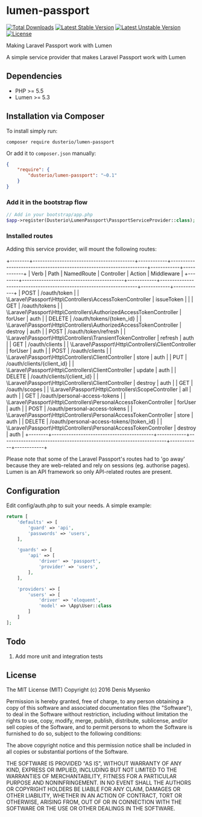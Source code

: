 # lumen-passport
[![Total Downloads](https://poser.pugx.org/dusterio/lumen-passport/d/total.svg)](https://packagist.org/packages/dusterio/lumen-passport)
[![Latest Stable Version](https://poser.pugx.org/dusterio/lumen-passport/v/stable.svg)](https://packagist.org/packages/dusterio/lumen-passport)
[![Latest Unstable Version](https://poser.pugx.org/dusterio/lumen-passport/v/unstable.svg)](https://packagist.org/packages/dusterio/lumen-passport)
[![License](https://poser.pugx.org/dusterio/lumen-passport/license.svg)](https://packagist.org/packages/dusterio/lumen-passport)

Making Laravel Passport work with Lumen

A simple service provider that makes Laravel Passport work with Lumen

## Dependencies

* PHP >= 5.5
* Lumen >= 5.3

## Installation via Composer

To install simply run:

```
composer require dusterio/lumen-passport
```

Or add it to `composer.json` manually:

```json
{
    "require": {
        "dusterio/lumen-passport": "~0.1"
    }
}
```

### Add it in the bootstrap flow

```php
// Add in your bootstrap/app.php
$app->register(Dusterio\LumenPassport\PassportServiceProvider::class);
```

### Installed routes

Adding this service provider, will mount the following routes:

+--------+------------------------------------------+------------+--------------------------------------------------------------------+------------+------------+
| Verb   | Path                                     | NamedRoute | Controller                                                         | Action     | Middleware |
+--------+------------------------------------------+------------+--------------------------------------------------------------------+------------+------------+
| POST   | /oauth/token                             |            | \Laravel\Passport\Http\Controllers\AccessTokenController           | issueToken |            |
| GET    | /oauth/tokens                            |            | \Laravel\Passport\Http\Controllers\AuthorizedAccessTokenController | forUser    | auth       |
| DELETE | /oauth/tokens/{token_id}                 |            | \Laravel\Passport\Http\Controllers\AuthorizedAccessTokenController | destroy    | auth       |
| POST   | /oauth/token/refresh                     |            | \Laravel\Passport\Http\Controllers\TransientTokenController        | refresh    | auth       |
| GET    | /oauth/clients                           |            | \Laravel\Passport\Http\Controllers\ClientController                | forUser    | auth       |
| POST   | /oauth/clients                           |            | \Laravel\Passport\Http\Controllers\ClientController                | store      | auth       |
| PUT    | /oauth/clients/{client_id}               |            | \Laravel\Passport\Http\Controllers\ClientController                | update     | auth       |
| DELETE | /oauth/clients/{client_id}               |            | \Laravel\Passport\Http\Controllers\ClientController                | destroy    | auth       |
| GET    | /oauth/scopes                            |            | \Laravel\Passport\Http\Controllers\ScopeController                 | all        | auth       |
| GET    | /oauth/personal-access-tokens            |            | \Laravel\Passport\Http\Controllers\PersonalAccessTokenController   | forUser    | auth       |
| POST   | /oauth/personal-access-tokens            |            | \Laravel\Passport\Http\Controllers\PersonalAccessTokenController   | store      | auth       |
| DELETE | /oauth/personal-access-tokens/{token_id} |            | \Laravel\Passport\Http\Controllers\PersonalAccessTokenController   | destroy    | auth       |
+--------+------------------------------------------+------------+--------------------------------------------------------------------+------------+------------+

Please note that some of the Laravel Passport's routes had to 'go away' because they are web-related and rely on sessions (eg. authorise pages). Lumen is an
API framework so only API-related routes are present.

## Configuration

Edit config/auth.php to suit your needs. A simple example:

```php
return [
    'defaults' => [
        'guard' => 'api',
        'passwords' => 'users',
    ],

    'guards' => [
        'api' => [
            'driver' => 'passport',
            'provider' => 'users',
        ],
    ],

    'providers' => [
        'users' => [
            'driver' => 'eloquent',
            'model' => \App\User::class
        ]
    ]
];
```

## Todo

1. Add more unit and integration tests

## License

The MIT License (MIT)
Copyright (c) 2016 Denis Mysenko

Permission is hereby granted, free of charge, to any person obtaining a copy of this software and associated documentation files (the "Software"), to deal in the Software without restriction, including without limitation the rights to use, copy, modify, merge, publish, distribute, sublicense, and/or sell copies of the Software, and to permit persons to whom the Software is furnished to do so, subject to the following conditions:

The above copyright notice and this permission notice shall be included in all copies or substantial portions of the Software.

THE SOFTWARE IS PROVIDED "AS IS", WITHOUT WARRANTY OF ANY KIND, EXPRESS OR IMPLIED, INCLUDING BUT NOT LIMITED TO THE WARRANTIES OF MERCHANTABILITY, FITNESS FOR A PARTICULAR PURPOSE AND NONINFRINGEMENT. IN NO EVENT SHALL THE AUTHORS OR COPYRIGHT HOLDERS BE LIABLE FOR ANY CLAIM, DAMAGES OR OTHER LIABILITY, WHETHER IN AN ACTION OF CONTRACT, TORT OR OTHERWISE, ARISING FROM, OUT OF OR IN CONNECTION WITH THE SOFTWARE OR THE USE OR OTHER DEALINGS IN THE SOFTWARE.
